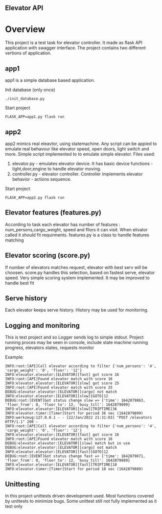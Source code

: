 Elevator API
---

# Overview 

This project is a test task for elevator controller. It made as
flask API application with swagger interface. The project contains two 
different vertions of application.

## app1 
app1 is a simple database based application. 

Init database (only once)
```
./init_database.py

```

Start project
```
FLASK_APP=app1.py flask run
```

## app2
app2 mimics real eleavtor, using statemachine. Any script can be appied to emulate real
behavour like elevator speed, open doors, light switch and more. Simple script implemented to to emulate simple elevator. Files used:

1. elevator.py - emulates elevator device. It has basic device functions - light,door,engine to handle elevator moving.
2. controller.py - elevator controller. Controller implements elevator behavior - actions sequence.

Start project
```
FLASK_APP=app2.py flask run
```


## Elevator features (features.py)
According to task each elevator has number of features : num_persons,cargo_weight, speed and fllors it can visit. When elivator called it should fit requirments. features.py is a class to handle features matching

## Elevator scoring (score.py)
If number of elevators matches request, elevator with best serv will be choosen. score.py handles this selection, based on fastest serve, elevator speed. Very simple scoring system implemented. It may be improved to handle best fit

## Serve history
Each elevator keeps serve history. History may be used for monitoring.

## Logging and monitoring
This is test project and so Logger sends log to simple stdout. Project running proces may be seen in console, include state machine running progress, elevators states, requests monitor

Example:
```
INFO:root:[API]Call elevator according to filter {'num_persons': '4', 'cargo_weight': '0', 'floor': '12'}
INFO:elevator.elevator:[ELEVATOR][fast] got score 16
INFO:root:[API]Found elevator match with score 16
INFO:elevator.elevator:[ELEVATOR][slow] got score 25
INFO:root:[API]Found elevator match with score 25
DEBUG:elevator.elevator:[ELEVATOR][cargo] not match
INFO:elevator.elevator:[ELEVATOR][slow][GOTO]12 
DEBUG:root:[EVENT]Got status change slow => {'time': 1642879863, 'floor_from': 8, 'floor_to': 12, 'busy_till': 1642879899} 
INFO:elevator.elevator:[ELEVATOR][slow][TRIPTIME]36 
INFO:elevator.timer:[Timer]Start for period 36 sec (1642879899)
INFO:werkzeug:127.0.0.1 - - [22/Jan/2022 21:31:03] "POST /elevators HTTP/1.1" 200 -
INFO:root:[API]Call elevator according to filter {'num_persons': '4', 'cargo_weight': '0', 'floor': '12'}
INFO:elevator.elevator:[ELEVATOR][fast] got score 16
INFO:root:[API]Found elevator match with score 16
DEBUG:elevator.elevator:[ELEVATOR][slow] match but in use
DEBUG:elevator.elevator:[ELEVATOR][cargo] not match
INFO:elevator.elevator:[ELEVATOR][fast][GOTO]12 
DEBUG:root:[EVENT]Got status change fast => {'time': 1642879871, 'floor_from': 0, 'floor_to': 12, 'busy_till': 1642879889} 
INFO:elevator.elevator:[ELEVATOR][fast][TRIPTIME]18 
INFO:elevator.timer:[Timer]Start for period 18 sec (1642879889)

```

## Unittesting
In this project unittests driven development used. Most functions covered by unittests to minimize bugs. Some unittest still not fully implemented as it test only




